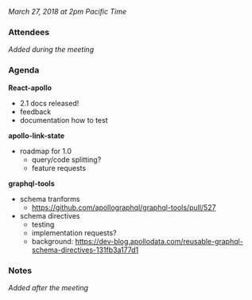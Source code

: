 _March 27, 2018 at 2pm Pacific Time_

### Attendees

_Added during the meeting_

### Agenda

**React-apollo**

- 2.1 docs released!
- feedback
- documentation how to test

**apollo-link-state**

- roadmap for 1.0
  - query/code splitting?
  - feature requests

**graphql-tools**

- schema tranforms
  - https://github.com/apollographql/graphql-tools/pull/527
- schema directives
  - testing
  - implementation requests?
  - background: https://dev-blog.apollodata.com/reusable-graphql-schema-directives-131fb3a177d1

### Notes

_Added after the meeting_
